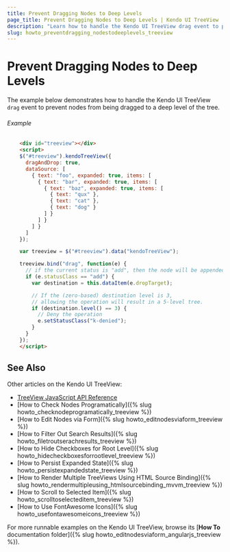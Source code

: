```yaml
---
title: Prevent Dragging Nodes to Deep Levels
page_title: Prevent Dragging Nodes to Deep Levels | Kendo UI TreeView
description: "Learn how to handle the Kendo UI TreeView drag event to prevent nodes from being dragged to a deep level of the tree."
slug: howto_preventdragging_nodestodeeplevels_treeview
---
```


# Prevent Dragging Nodes to Deep Levels

The example below demonstrates how to handle the Kendo UI TreeView `drag` event to prevent nodes from being dragged to a deep level of the tree.

###### Example

```html
    <div id="treeview"></div>
    <script>
    $("#treeview").kendoTreeView({
      dragAndDrop: true,
      dataSource: [
        { text: "foo", expanded: true, items: [
          { text: "bar", expanded: true, items: [
            { text: "baz", expanded: true, items: [
              { text: "qux" },
              { text: "cat" },
              { text: "dog" }
            ] }
          ] }
        ] }
      ]
    });

    var treeview = $("#treeview").data("kendoTreeView");

    treeview.bind("drag", function(e) {
      // if the current status is "add", then the node will be appended
      if (e.statusClass == "add") {
        var destination = this.dataItem(e.dropTarget);

        // If the (zero-based) destination level is 3,
        // allowing the operation will result in a 5-level tree.
        if (destination.level() == 3) {
          // Deny the operation
          e.setStatusClass("k-denied");
        }
      }
    });
    </script>
```

## See Also

Other articles on the Kendo UI TreeView:

* [TreeView JavaScript API Reference](/api/javascript/ui/treeview)
* [How to Check Nodes Programatically]({% slug howto_checknodeprogramatically_treeview %})
* [How to Edit Nodes via Form]({% slug howto_editnodesviaform_treeview %})
* [How to Filter Out Search Results]({% slug howto_filetroutserachresults_treeview %})
* [How to Hide Checkboxes for Root Level]({% slug howto_hidecheckboxesforrootlevel_treeview %})
* [How to Persist Expanded State]({% slug howto_persistexpandedstate_treeview %})
* [How to Render Multiple TreeViews Using HTML Source Binding]({% slug howto_rendermultipleusing_htmlsourcebinding_mvvm_treeview %})
* [How to Scroll to Selected Item]({% slug howto_scrolltoselecteditem_treeview %})
* [How to Use FontAwesome Icons]({% slug howto_usefontawesomeicons_treeview %})

For more runnable examples on the Kendo UI TreeView, browse its [**How To** documentation folder]({% slug howto_editnodesviaform_angularjs_treeview %}).
